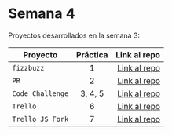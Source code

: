# Semana 4 

Proyectos desarrollados en la semana 3:

| Proyecto | Práctica | Link al repo |
| ------------- |:-------------:| -----:|
|`fizzbuzz`|1|[Link al repo](https://github.com/Buwar88/FizzBuzz_refactoring)|
|`PR`|2|[Link al repo](https://github.com/Buwar88/fizzbuzz)|
|`Code Challenge`|3, 4, 5|[Link al repo](https://github.com/Buwar88/Code_Challenge)|
|`Trello`|6|[Link al repo](https://trello.com/invite/b/9QvimdwG/f5cb0394c8098ed0ad68d65ea401fa75/apikeyboard2)|
|`Trello JS Fork`|7|[Link al repo](https://github.com/Buwar88/trello)|
